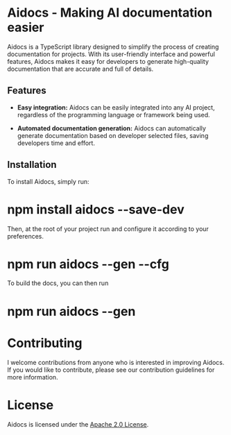 # Aidocs - Making AI documentation easier

Aidocs is a TypeScript library designed to simplify the process of creating documentation for projects. With its user-friendly interface and powerful features, Aidocs makes it easy for developers to generate high-quality documentation that are accurate and full of details.

## Features

- **Easy integration:** Aidocs can be easily integrated into any AI project, regardless of the programming language or framework being used.

- **Automated documentation generation:** Aidocs can automatically generate documentation based on developer selected files, saving developers time and effort.

## Installation

To install Aidocs, simply run:

# npm install aidocs --save-dev

Then, at the root of your project run and configure it according to your preferences.
# npm run aidocs --gen --cfg

To build the docs, you can then run
# npm run aidocs --gen

# Contributing
I welcome contributions from anyone who is interested in improving Aidocs. If you would like to contribute, please see our contribution guidelines for more information.

# License
Aidocs is licensed under the [Apache 2.0 License](/LICENSE.md).